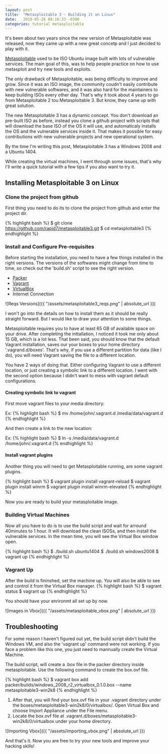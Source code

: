 ```yaml
---
layout: post
title:  "Metasploitable 3 - Building it on Linux"
date:   2018-05-26 08:16:33 -0300
categories: tutorial metasploitable
---
```


It's been about two years since the new version of Metasploitable was released,
now they came up with a new great concetp and I just decided to play with it.

[Metasploitable][metasploitable-gh] used to be ISO Ubuntu image built with lots of vulnerable
services. The main goal of this, was to help people practice on how to use
metasploit and try new tools and exploits. 

The only drawback of Metasploitable, was being difficulty to improve and grow.
Since it was an ISO image, the community coudn't easily contribute with new
vulnerable softwares, and it was also hard for the maintainers to keep building
ISOs every other day. That's why it took about 4 years to go from Metasploitable
2 tou Metasploitable 3. But know, they came up with great solution.

The new Metasploitable 3 has a dynamic concept. You don't download an
pre-built ISO as before, instead you clone a github project with scripts that will download the base
ISO of the OS it will use, and automaticaly installs the OS and the vulnerable services inside it. That
makes it possible for easy contributions with new vulnerable projects and new
operational system.

By the time I'm writing this post, Metasploitable 3 has a
Windows 2008 and a Ubuntu 1404.

While creating the virtual machines, I went through some issues, that's why I'll write a
quick tutorial with a few tips if you also want to try it.

## Installing Metasploitable 3 on Linux

### Clone the project from github

First thing you need to do its to clone the project from github and enter the
project dir.

{% highlight bash %}
$ git clone https://github.com/rapid7/metasploitable3.git
$ cd metasploitable3
{% endhighlight %}

### Install and Configure Pre-requisites

Before starting the installation, you need to have a few things installed in the
right versions. The versions of the softwares might change from time to time, so
check out the 'build.sh' script to see the right version.

* [Packer][vbox]
* [Vagrant][vagrant]
* [VirtualBox][vbox]
* Internet Connection

![Reqs Versions]({{ "/assets/metasploitable3_reqs.png" | absolute_url }})

I won't go into the details on how to install them as it should be
really straight forward. But I would like to draw your attention to some things.

Metasploitable requires you to have at least 65 GB of available space on your
drive. After completing the inttallation, I noticed it took me only about 15 GB,
which is a lot less. That been said, you should know that the default Vagrant
installation, saves our your boxes to your home directory '.vagrand.d/boxes'.
That's why, if you use a different partition for data (like I do), you will need
Vagrant saving the file to a different location. 

You have 2 ways of doing that. Either configuring Vagrant to use a different
location, or just creating a symbolic link to a different location. I went with
the second option because I didn't want to mess with vagrant default configurations.

#### Creating symbolic link to vagrant
First move vagrant files to your media directory:

Ex:
{% highlight bash %}
$ mv /home/john/.vagrant.d /media/data/vagrant.d
{% endhighlight %}

And then create a link to the new location:

Ex:
{% highlight bash %}
$ ln -s /media/data/vagrant.d /home/john/.vagrant.d 
{% endhighlight %}

#### Install vagrant plugins

Another thing you will need to get Metasploitable running, are some vagrant
plugins.

{% highlight bash %}
$ vagrant plugin install vagrant-reload
$ vagrant plugin install winrm
$ vagrant plugin install winrm-elevated
{% endhighlight %}

Now you are ready to build your metasploitable image.

### Building Virtual Machines

Now all you have to do is to use the build script and wait for arround 40minutes
to 1 hour. It will download the clean ISOSs, and then install the vulnerable
services. In the mean time, you will see the Virtual Box window open.

{% highlight bash %}
$ ./build.sh ubuntu1404
$ ./build.sh windows2008
$ vagrant up 
{% endhighlight %}


### Vagrant Up

After the build is fininshed, set the machine up. You will also be able to see
and control it from the Virtual Box manager.
{% highlight bash %}
$ vagrant status
$ vagrant up 
{% endhighlight %}


You should have your enrironmt all set up by now. 

![Images in Vbox]({{ "/assets/metasploitable_vbox.png" | absolute_url }})

## Troubleshooting

For some reason I haven't figured out yet, the build script didn't build the
Windows VM, and also the 'vagrant up' command were not working.
If you face a problem like this one, you just need to mannually create the Virtual Machine. 

The build script, will create a .box file in the packer directory inside
metasploitable. Use the following command to create the box.ovf file.

{% highlight bash %}
$ vagrant box add packer/builds/windows_2008_r2_virtualbox_0.1.0.box --name metasploitable3-win2k8
{% endhighlight %}

1. After that, you will find your box.ovf file in your .vagrant directory under the
boxes/metasploitable3-win2k8/0/virtualbox/. Open Virtual Box and choose Import
Appliance under the File menu. 
2. Locate the box.ovf file at
   .vagrant.d/boxes/metasploitable3-win2k8/0/virtualbox under your home
directory.

![Importing Vbox]({{ "/assets/importing_vbox.png" | absolute_url }})

And that's it. Now you are free to try your new tools and improve your hacking
skills!

[metasploitable-gh]: https://github.com/rapid7/metasploitable3
[Packer]: https://www.packer.io/intro/getting-started/install.html
[vagrant]: https://www.vagrantup.com/docs/installation/
[vbox]: https://www.virtualbox.org/wiki/Downloads
